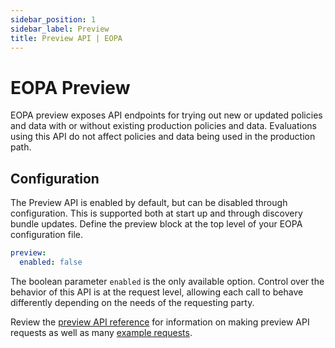 ```yaml
---
sidebar_position: 1
sidebar_label: Preview
title: Preview API | EOPA
---
```


# EOPA Preview

EOPA preview exposes API endpoints for trying out new or updated policies and data with or without existing production policies and data. Evaluations using this API do not affect policies and data being used in the production path.


## Configuration

The Preview API is enabled by default, but can be disabled through configuration. This is supported both at start up and through discovery bundle updates. Define the preview block at the top level of your EOPA configuration file.

```yaml
preview:
  enabled: false
```

The boolean parameter `enabled` is the only available option. Control over the behavior of this API is at the request level, allowing each call to behave differently depending on the needs of the requesting party.

Review the [preview API reference](/enterprise-opa/reference/api-reference/preview-api) for information on making preview API requests as well as many [example requests](/enterprise-opa/reference/api-reference/preview-api#examples).
